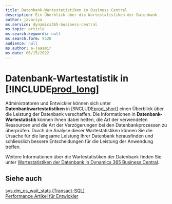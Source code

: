```yaml
---
title: Datenbank-Wartestatistiken in Business Central
description: Ein Überblick über die Wartestatistiken der Datenbank
author: javariya
ms.service: dynamics365-business-central
ms.topic: article
ms.search.keywords: null
ms.search.form: 9520
audience: null
ms.author: a-jaaamir
ms.date: 06/15/2022
---
```

# <a name="database-wait-statistics-in-" />Datenbank-Wartestatistik in [!INCLUDE[prod_long](includes/prod_long.md)]

Administratoren und Entwickler können sich unter **Datenbankwartestatistiken** in [!INCLUDE[prod_short](includes/prod_short.md)] einen Überblick über die Leistung der Datenbank verschaffen. Die Informationen in **Datenbank-Wartestatistik** können Ihnen dabei helfen, die Art der verwendeten Ressourcen und die Art der Verzögerungen bei den Datenbankprozessen zu überprüfen. Durch die Analyse dieser Wartestatistiken können Sie die Ursache für die langsame Leistung Ihrer Datenbank herausfinden und schliesslich bessere Entscheidungen für die Leistung der Anwendung treffen.

Weitere Informationen über die Wartestatistiken der Datenbank finden Sie unter [Wartestatistiken der Datenbank in Dynamics 365 Business Central](/dynamics365/business-central/dev-itpro/administration/database-wait-statistics).

## <a name="see-also" />Siehe auch

[sys.dm_os_wait_stats (Transact-SQL)](/sql/relational-databases/system-dynamic-management-views/sys-dm-os-wait-stats-transact-sql)  
[Performance Artikel für Entwickler](/dynamics365/business-central/dev-itpro/performance/performance-developer)

